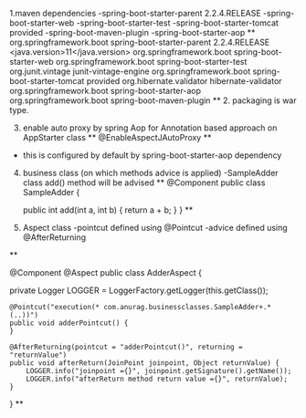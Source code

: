 1.maven dependencies
-spring-boot-starter-parent 2.2.4.RELEASE
-spring-boot-starter-web
-spring-boot-starter-test
-spring-boot-starter-tomcat  provided
-spring-boot-maven-plugin
-spring-boot-starter-aop
**
  <parent>
    <groupId>org.springframework.boot</groupId>
    <artifactId>spring-boot-starter-parent</artifactId>
    <version>2.2.4.RELEASE</version>
    <relativePath/> <!-- lookup parent from repository -->
  </parent>
  <properties>
    <java.version>11</java.version>
  </properties>
  <dependencies>
    <dependency>
      <groupId>org.springframework.boot</groupId>
      <artifactId>spring-boot-starter-web</artifactId>
    </dependency>
    <dependency>
      <groupId>org.springframework.boot</groupId>
      <artifactId>spring-boot-starter-test</artifactId>
      <exclusions>
        <exclusion>
          <groupId>org.junit.vintage</groupId>
          <artifactId>junit-vintage-engine</artifactId>
        </exclusion>
      </exclusions>
    </dependency>
    <dependency>
      <groupId>org.springframework.boot</groupId>
      <artifactId>spring-boot-starter-tomcat</artifactId>
      <scope>provided</scope>
    </dependency>
    <dependency>
      <groupId>org.hibernate.validator</groupId>
      <artifactId>hibernate-validator</artifactId>
    </dependency>
    <dependency>
      <groupId>org.springframework.boot</groupId>
      <artifactId>spring-boot-starter-aop</artifactId>
    </dependency>
  </dependencies>
  <build>
    <plugins>
      <plugin>
        <groupId>org.springframework.boot</groupId>
        <artifactId>spring-boot-maven-plugin</artifactId>
      </plugin>
    </plugins>
  </build>
**
2. packaging is war type.

3. enable auto proxy by spring Aop for Annotation based approach on AppStarter class
   **
   @EnableAspectJAutoProxy
   **
-  this is configured by default by spring-boot-starter-aop  dependency
   
4. business class (on which methods advice is applied)
-SampleAdder class add() method will be advised
**
@Component
public class SampleAdder {

    public int add(int a, int b) {
        return a + b;
    }
}
**
5. Aspect class
-pointcut defined using @Pointcut
-advice defined using @AfterReturning

**
   
   @Component
   @Aspect
   public class AdderAspect {

   private Logger LOGGER = LoggerFactory.getLogger(this.getClass());
    
    @Pointcut("execution(* com.anurag.businessclasses.SampleAdder+.*(..))")
    public void adderPointcut() {
    }

    @AfterReturning(pointcut = "adderPointcut()", returning = "returnValue")
    public void afterReturn(JoinPoint joinpoint, Object returnValue) {
        LOGGER.info("joinpoint ={}", joinpoint.getSignature().getName());
        LOGGER.info("afterReturn method return value ={}", returnValue);
    }

}
**

   

